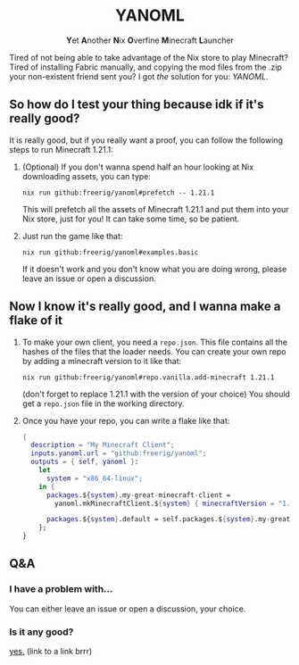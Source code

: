 <h1 align="center"> YANOML </h1>
<p align="center"> <b>Y</b>et <b>A</b>nother <b>N</b>ix <b>O</b>verfine <b>M</b>inecraft <b>L</b>auncher </p>

Tired of not being able to take advantage of the Nix store to play Minecraft? Tired of installing Fabric manually, and copying the mod files from the .zip your non-existent friend sent you? I got *the* solution for you: *YANOML*.

## So how do I test your thing because idk if it's really good?

It is really good, but if you really want a proof, you can follow the following steps to run Minecraft 1.21.1:

1. (Optional) If you don't wanna spend half an hour looking at Nix downloading assets, you can type:
   ```shell
   nix run github:freerig/yanoml#prefetch -- 1.21.1
   ```
   This will prefetch all the assets of Minecraft 1.21.1 and put them into your Nix store, just for you! It can take some time, so be patient.

2. Just run the game like that:
   ```shell
   nix run github:freerig/yanoml#examples.basic
   ```
   If it doesn't work and you don't know what you are doing wrong, please leave an issue or open a discussion.

## Now I know it's really good, and I wanna make a flake of it

1. To make your own client, you need a `repo.json`. This file contains all the hashes of the files that the loader needs. You can create your own repo by adding a minecraft version to it like that:
   ```shell
   nix run github:freerig/yanoml#repo.vanilla.add-minecraft 1.21.1
   ```
   (don't forget to replace 1.21.1 with the version of your choice)
   You should get a `repo.json` file in the working directory.

2. Once you have your repo, you can write a flake like that:
   ```nix
   {
     description = "My Minecraft Client";
     inputs.yanoml.url = "github:freerig/yanoml";
     outputs = { self, yanoml }:
       let
         system = "x86_64-linux";
       in {
         packages.${system}.my-great-minecraft-client =
           yanoml.mkMinecraftClient.${system} { minecraftVersion = "1.21.1"; repoFile = ./repo.json; };

         packages.${system}.default = self.packages.${system}.my-great-minecraft-client;
       };
   }
   ```

## Q&A

### I have a problem with...

You can either leave an issue or open a discussion, your choice.

### Is it any good?

[yes.](https://helix-editor.com/#:~:text=Is%20it%20any%20good?-,Yes.) (link to a link brrr)

